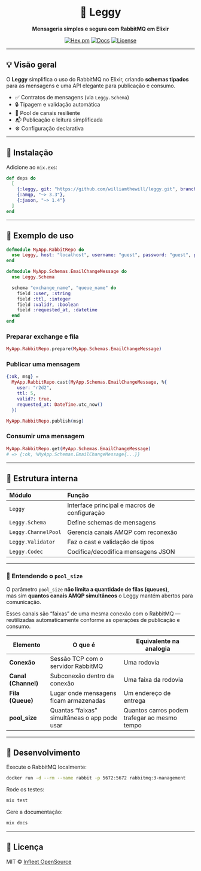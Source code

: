 <div align="center">

# 🐇 Leggy  
**Mensageria simples e segura com RabbitMQ em Elixir**

[![Hex.pm](https://img.shields.io/hexpm/v/leggy.svg)](https://hex.pm/packages/leggy)
[![Docs](https://img.shields.io/badge/docs-hexdocs.pm-blue)](https://hexdocs.pm/leggy)
[![License](https://img.shields.io/github/license/infleet/leggy)](LICENSE)

</div>

---

## 💡 Visão geral

O **Leggy** simplifica o uso do RabbitMQ no Elixir, criando **schemas tipados** para as mensagens
e uma API elegante para publicação e consumo.

- ✅ Contratos de mensagens (via `Leggy.Schema`)
- 🔒 Tipagem e validação automática
- 🧩 Pool de canais resiliente
- 📬 Publicação e leitura simplificada
- ⚙️ Configuração declarativa

---

## 🚀 Instalação

Adicione ao `mix.exs`:

```elixir
def deps do
  [
    {:leggy, git: "https://github.com/williamthewill/leggy.git", branch: "main"}
    {:amqp, "~> 3.3"},
    {:jason, "~> 1.4"}
  ]
end
```

---

## 🧱 Exemplo de uso

```elixir
defmodule MyApp.RabbitRepo do
  use Leggy, host: "localhost", username: "guest", password: "guest", pool_size: 4
end

defmodule MyApp.Schemas.EmailChangeMessage do
  use Leggy.Schema

  schema "exchange_name", "queue_name" do
    field :user, :string
    field :ttl, :integer
    field :valid?, :boolean
    field :requested_at, :datetime
  end
end
```

### Preparar exchange e fila

```elixir
MyApp.RabbitRepo.prepare(MyApp.Schemas.EmailChangeMessage)
```

### Publicar uma mensagem

```elixir
{:ok, msg} =
  MyApp.RabbitRepo.cast(MyApp.Schemas.EmailChangeMessage, %{
    user: "r2d2",
    ttl: 5,
    valid?: true,
    requested_at: DateTime.utc_now()
  })

MyApp.RabbitRepo.publish(msg)
```

### Consumir uma mensagem

```elixir
MyApp.RabbitRepo.get(MyApp.Schemas.EmailChangeMessage)
# => {:ok, %MyApp.Schemas.EmailChangeMessage{...}}
```

---

## 🧠 Estrutura interna

| Módulo | Função |
|:--|:--|
| `Leggy` | Interface principal e macros de configuração |
| `Leggy.Schema` | Define schemas de mensagens |
| `Leggy.ChannelPool` | Gerencia canais AMQP com reconexão |
| `Leggy.Validator` | Faz o cast e validação de tipos |
| `Leggy.Codec` | Codifica/decodifica mensagens JSON |

---

### 🔄 Entendendo o `pool_size`

O parâmetro `pool_size` **não limita a quantidade de filas (queues)**,  
mas sim **quantos canais AMQP simultâneos** o Leggy mantém abertos para comunicação.

Esses canais são “faixas” de uma mesma conexão com o RabbitMQ —  
reutilizadas automaticamente conforme as operações de publicação e consumo.

| Elemento            | O que é                                      | Equivalente na analogia                      |
| ------------------- | -------------------------------------------- | -------------------------------------------- |
| **Conexão**         | Sessão TCP com o servidor RabbitMQ           | Uma rodovia                                  |
| **Canal (Channel)** | Subconexão dentro da conexão                 | Uma faixa da rodovia                         |
| **Fila (Queue)**    | Lugar onde mensagens ficam armazenadas       | Um endereço de entrega                       |
| **pool_size**       | Quantas “faixas” simultâneas o app pode usar | Quantos carros podem trafegar ao mesmo tempo |

---

## 🧰 Desenvolvimento

Execute o RabbitMQ localmente:

```bash
docker run -d --rm --name rabbit -p 5672:5672 rabbitmq:3-management
```

Rode os testes:

```bash
mix test
```

Gere a documentação:

```bash
mix docs
```

---

## 📄 Licença

MIT © [Infleet OpenSource](https://github.com/infleet)
